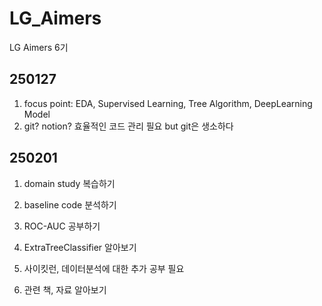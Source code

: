 # LG_Aimers
LG Aimers 6기

## 250127
1. focus point: EDA, Supervised Learning, Tree Algorithm, DeepLearning Model
2. git? notion? 효율적인 코드 관리 필요 but git은 생소하다

## 250201
1. domain study 복습하기
2. baseline code 분석하기
3. ROC-AUC 공부하기
4. ExtraTreeClassifier 알아보기

1. 사이킷런, 데이터분석에 대한 추가 공부 필요
2. 관련 책, 자료 알아보기
